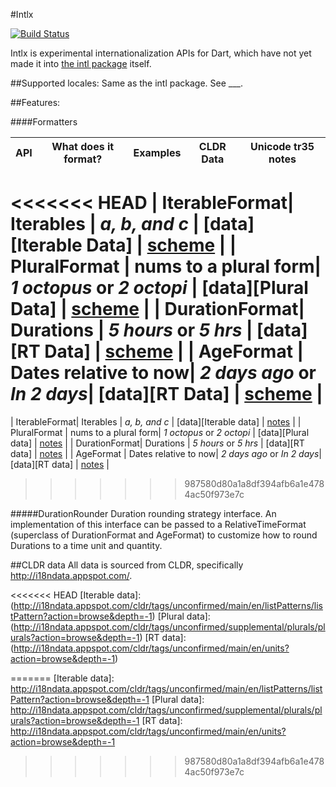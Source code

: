 #Intlx

[![Build Status](https://drone.io/seaneagan/intlx/status.png)](https://drone.io/seaneagan/intlx/latest)

Intlx is experimental internationalization APIs for Dart, 
which have not yet made it into [the intl package](http://pub.dartlang.org/packages/intl) itself.

##Supported locales:
  Same as the intl package.  See ___.

##Features:

####Formatters

| API           | What does it format? | Examples                   | CLDR Data             | Unicode tr35 notes        |
| ------------- | -------------------- | -------------------------- | --------------------- | ------------------------- |
<<<<<<< HEAD
| IterableFormat| Iterables            | _a, b, and c_              | [data][Iterable Data] | [scheme][Iterable scheme] |
| PluralFormat  | nums to a plural form| _1 octopus_ or _2 octopi_  | [data][Plural Data]   | [scheme][Plural scheme]   |
| DurationFormat| Durations            | _5 hours_ or _5 hrs_       | [data][RT Data]       | [scheme][RT scheme]       |
| AgeFormat     | Dates relative to now| _2 days ago_ or _In 2 days_| [data][RT Data]       | [scheme][RT scheme]       |
=======
| IterableFormat| Iterables            | _a, b, and c_              | [data][Iterable data] | [notes][Iterable scheme] |
| PluralFormat  | nums to a plural form| _1 octopus_ or _2 octopi_  | [data][Plural data]   | [notes][Plural scheme]   |
| DurationFormat| Durations            | _5 hours_ or _5 hrs_       | [data][RT data]       | [notes][RT scheme]       |
| AgeFormat     | Dates relative to now| _2 days ago_ or _In 2 days_| [data][RT data]       | [notes][RT scheme]       |
>>>>>>> 987580d80a1a8df394afb6a1e4784ac50f973e7c

<!---
TODO: make API names link to generated API docs once they exist
-->

#####DurationRounder
  Duration rounding strategy interface.  An implementation of this interface can be passed to a RelativeTimeFormat (superclass of DurationFormat and AgeFormat) to customize how to round Durations to a time unit and quantity.
  
##CLDR data
  All data is sourced from CLDR, specifically http://i18ndata.appspot.com/.

<<<<<<< HEAD
[Iterable data]: (http://i18ndata.appspot.com/cldr/tags/unconfirmed/main/en/listPatterns/listPattern?action=browse&depth=-1)
[Plural data]: (http://i18ndata.appspot.com/cldr/tags/unconfirmed/supplemental/plurals/plurals?action=browse&depth=-1)
[RT data]: (http://i18ndata.appspot.com/cldr/tags/unconfirmed/main/en/units?action=browse&depth=-1)

[Iterable scheme]: (http://unicode.org/reports/tr35/tr35-general.html#ListPatterns)
[Plural scheme]: (http://unicode.org/reports/tr35/tr35-numbers.html#Language_Plural_Rules)
[RT scheme]: (http://unicode.org/reports/tr35/#Unit_Elements)
=======
[Iterable data]: http://i18ndata.appspot.com/cldr/tags/unconfirmed/main/en/listPatterns/listPattern?action=browse&depth=-1
[Plural data]: http://i18ndata.appspot.com/cldr/tags/unconfirmed/supplemental/plurals/plurals?action=browse&depth=-1
[RT data]: http://i18ndata.appspot.com/cldr/tags/unconfirmed/main/en/units?action=browse&depth=-1

[Iterable scheme]: http://unicode.org/reports/tr35/tr35-general.html#ListPatterns
[Plural scheme]: http://unicode.org/reports/tr35/tr35-numbers.html#Language_Plural_Rules
[RT scheme]: http://unicode.org/reports/tr35/#Unit_Elements
>>>>>>> 987580d80a1a8df394afb6a1e4784ac50f973e7c
